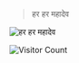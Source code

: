 > हर हर महादेव 


![हर हर महादेव](./mahadev-tilak-clipart.svg)


![Visitor Count](https://profile-counter.glitch.me/HiteshKrGaurav/count.svg)

<!---
hitesh-04/hitesh-04 is a ✨ special ✨ repository because its `README.md` (this file) appears on your GitHub profile.
You can click the Preview link to take a look at your changes.
--->
